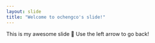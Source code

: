 ```yaml
---
layout: slide
title: "Welcome to ochengco's slide!"
---
```

This is my awesome slide :tada: 
Use the left arrow to go back!
